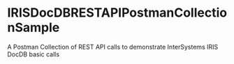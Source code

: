 # IRISDocDBRESTAPIPostmanCollectionSample
A Postman Collection of REST API calls to demonstrate InterSystems IRIS DocDB basic calls
